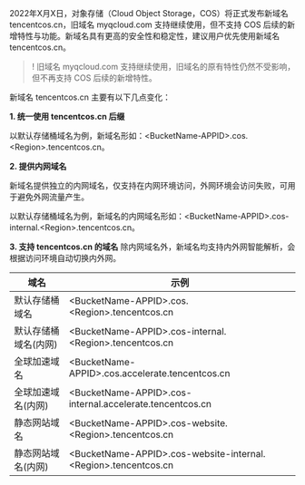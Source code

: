 2022年X月X日，对象存储（Cloud Object Storage，COS）将正式发布新域名 tencentcos.cn，旧域名 myqcloud.com 支持继续使用，但不支持 COS 后续的新增特性与功能。新域名具有更高的安全性和稳定性，建议用户优先使用新域名 tencentcos.cn。


>! 旧域名 myqcloud.com 支持继续使用，旧域名的原有特性仍然不受影响，但不再支持 COS 后续的新增特性。
>

新域名 tencentcos.cn 主要有以下几点变化：

**1. 统一使用 tencentcos.cn 后缀**

以默认存储桶域名为例，新域名形如：&lt;BucketName-APPID&gt;.cos.&lt;Region&gt;.tencentcos.cn。

**2. 提供内网域名**

新域名提供独立的内网域名，仅支持在内网环境访问，外网环境会访问失败，可用于避免外网流量产生。

以默认存储桶域名为例，新域名的内网域名形如：&lt;BucketName-APPID&gt;.cos-internal.&lt;Region&gt;.tencentcos.cn。

**3. 支持 tencentcos.cn 的域名**
除内网域名外，新域名均支持内外网智能解析，会根据访问环境自动切换内外网。

| 域名   |  示例              |
| -------------- | ---------------- |
| 默认存储桶域名 | &lt;BucketName-APPID&gt;.cos.&lt;Region&gt;.tencentcos.cn
| 默认存储桶域名(内网) | &lt;BucketName-APPID&gt;.cos-internal.&lt;Region&gt;.tencentcos.cn  |
| 全球加速域名 | &lt;BucketName-APPID&gt;.cos.accelerate.tencentcos.cn  |
| 全球加速域名(内网) | &lt;BucketName-APPID&gt;.cos-internal.accelerate.tencentcos.cn  |
| 静态网站域名 | &lt;BucketName-APPID&gt;.cos-website.&lt;Region&gt;.tencentcos.cn  |
| 静态网站域名(内网) | &lt;BucketName-APPID&gt;.cos-website-internal.&lt;Region&gt;.tencentcos.cn  |   
